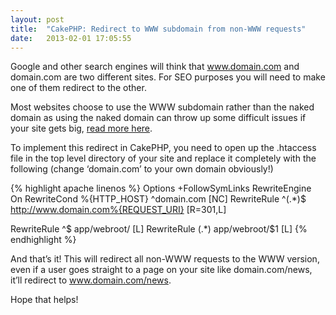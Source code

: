 ```yaml
---
layout: post
title:  "CakePHP: Redirect to WWW subdomain from non-WWW requests"
date:   2013-02-01 17:05:55
---
```


Google and other search engines will think that www.domain.com and domain.com are two different sites. For SEO purposes you will need to make one of them redirect to the other.

Most websites choose to use the WWW subdomain rather than the naked domain as using the naked domain can throw up some difficult issues if your site gets big, [read more here](http://www.yes-www.org/why-use-www/).

To implement this redirect in CakePHP, you need to open up the .htaccess file in the top level directory of your site and replace it completely with the following (change ‘domain.com’ to your own domain obviously!)

{% highlight apache linenos %}
Options +FollowSymLinks
RewriteEngine On
RewriteCond %{HTTP_HOST} ^domain\.com [NC]
RewriteRule ^(.*)$ http://www.domain.com%{REQUEST_URI} [R=301,L]
 
RewriteRule ^$ app/webroot/    [L]
RewriteRule (.*) app/webroot/$1 [L]
{% endhighlight %}

And that’s it! This will redirect all non-WWW requests to the WWW version, even if a user goes straight to a page on your site like domain.com/news, it’ll redirect to www.domain.com/news.

Hope that helps!